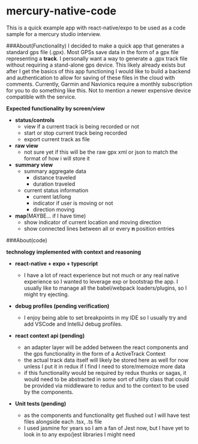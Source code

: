 # mercury-native-code
This is a quick example app with react-native/expo
to be used as a code sample for a mercury studio interview.

###About(Functionality)
I decided to make a quick app that generates a standard gps file (.gpx).
Most GPSs save data in the form of a gpx file representing a **track**.
I personally want a way to generate a .gpx track file without requiring a stand-alone gps device.
This likely already exists but after I get the basics of this app functioning I would like to build a backend and authentication to allow for saving of these files in the cloud with comments.
Currently, Garmin and Navionics require a monthly subscription for you to do something like this.
Not to mention a newer expensive device compatible with the service.

**Expected functionality by screen/view**

- **status/controls**
    - view if a current track is being recorded or not
    - start or stop current track being recorded
    - export current track as file
- **raw view**
    - not sure yet if this will be the raw gpx xml or json to match the format of how i will store it  
- **summary view**
    - summary aggregate data
        - distance traveled
        - duration traveled
    - current status information
        - current lat/long
        - indicator if user is moving or not
        - direction moving
 - **map**(MAYBE... if I have time)
    - show indicator of current location and moving direction
    - show connected lines between all or every **n** position entries
    
###About(code)

**technology implemented with context and reasoning**

 - **react-native + expo + typescript**
    - I have a lot of react experience but not much or any real native experience so I wanted to leverage exp or bootstrap the app.
    I usually like to manage all the babel/webpack loaders/plugins, so I might try ejecting.
 
 - **debug profiles (pending verification)**
    - I enjoy being able to set breakpoints in my IDE so I usually try and add VSCode and IntelliJ debug profiles.
 
 - **react context api (pending)**
    - an adapter layer will be added between the react components and the gps functionality in the form of a ActiveTrack Context
    - the actual track data itself will likely be stored here as well for now unless I put it in redux if I find I need to store/memoize more data
    - if this functionality would be required by redux thunks or sagas, it would need to be abstracted in some sort of utility class that could be provided via middleware to redux and to the context to be used by the components.

 - **Unit tests (pending)**
    - as the components and functionality get flushed out I will have test files alongside each .tsx, .ts file
    - I used jasmine for years so I am a fan of Jest now, but I have yet to look in to any expo/jest libraries I might need
